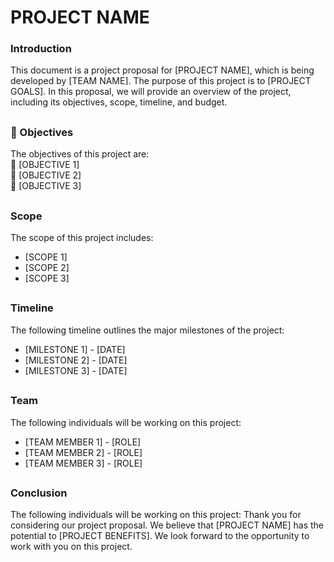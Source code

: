 # PROJECT NAME


### Introduction  
This document is a project proposal for [PROJECT NAME], which is being developed by [TEAM NAME]. The purpose of this project is to [PROJECT GOALS]. In this proposal, we will provide an overview of the project, including its objectives, scope, timeline, and budget.
##
### :link: Objectives
The objectives of this project are:  
:round_pushpin: [OBJECTIVE 1]  
:round_pushpin: [OBJECTIVE 2]  
:round_pushpin: [OBJECTIVE 3]  
##
### Scope  
The scope of this project includes:
* [SCOPE 1]
* [SCOPE 2]
* [SCOPE 3]
##
### Timeline
The following timeline outlines the major milestones of the project:
* [MILESTONE 1] - [DATE]
* [MILESTONE 2] - [DATE]
* [MILESTONE 3] - [DATE]
##
### Team
The following individuals will be working on this project:
* [TEAM MEMBER 1] - [ROLE]
* [TEAM MEMBER 2] - [ROLE]
* [TEAM MEMBER 3] - [ROLE]
##
### Conclusion
The following individuals will be working on this project:
Thank you for considering our project proposal. We believe that [PROJECT NAME] has the potential to [PROJECT BENEFITS]. We look forward to the opportunity to work with you on this project.
